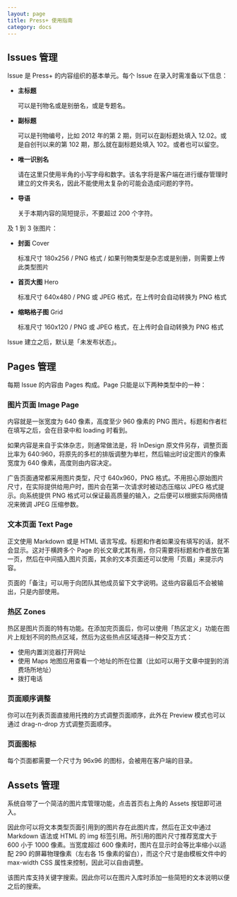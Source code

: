 ```yaml
---
layout: page
title: Press+ 使用指南
category: docs
---
```


## Issues 管理

Issue 是 Press+ 的内容组织的基本单元。每个 Issue 在录入时需准备以下信息：

* **主标题**

    可以是刊物名或是别册名，或是专题名。
    
* **副标题**

    可以是刊物编号，比如 2012 年的第 2 期，则可以在副标题处填入 12.02。或是自创刊以来的第 102 期，那么就在副标题处填入 102。或者也可以留空。
    
* **唯一识别名**

    请在这里只使用半角的小写字母和数字。该名字将是客户端在进行缓存管理时建立的文件夹名，因此不能使用太复杂的可能会造成问题的字符。

* **导语**

    关于本期内容的简短提示，不要超过 200 个字符。

及 1 到 3 张图片：

* **封面** Cover

    标准尺寸 180x256 / PNG 格式 / 如果刊物类型是杂志或是别册，则需要上传此类型图片
    
* **首页大图** Hero
  
    标准尺寸 640x480 / PNG 或 JPEG 格式，在上传时会自动转换为 PNG 格式

* **缩略格子图** Grid

    标准尺寸 160x120 / PNG 或 JPEG 格式，在上传时会自动转换为 PNG 格式
    
Issue 建立之后，默认是「未发布状态」。

## Pages 管理

每期 Issue 的内容由 Pages 构成。Page 只能是以下两种类型中的一种：

### 图片页面 Image Page

内容就是一张宽度为 640 像素，高度至少 960 像素的 PNG 图片。标题和作者栏在填写之后，会在目录中和 loading 时看到。

如果内容是来自于实体杂志，则通常做法是，将 InDesign 原文件另存，调整页面比率为 640:960，将原先的多栏的排版调整为单栏，然后输出时设定图片的像素宽度为 640 像素，高度则由内容决定。

广告页面通常都采用图片类型，尺寸 640x960，PNG 格式。不用担心原始图片尺寸，在实际提供给用户时，图片会在第一次请求时被动态压缩以 JPEG 格式提示。向系统提供 PNG 格式可以保证最高质量的输入，之后便可以根据实际网络情况来微调 JPEG 压缩参数。

### 文本页面 Text Page

正文使用 Markdown 或是 HTML 语言写成。标题和作者如果没有填写的话，就不会显示。这对于横跨多个 Page 的长文章尤其有用，你只需要将标题和作者放在第一页，然后在中间插入图片页面，其余的文本页面还可以使用「页眉」来提示内容。

页面的「备注」可以用于向团队其他成员留下文字说明。这些内容最后不会被输出，只是内部使用。

### 热区 Zones

热区是图片页面的特有功能。在添加完页面后，你可以使用「热区定义」功能在图片上规划不同的热点区域，然后为这些热点区域选择一种交互方式：

* 使用内置浏览器打开网址
* 使用 Maps 地图应用查看一个地址的所在位置（比如可以用于文章中提到的消费场所地址）
* 拨打电话

### 页面顺序调整

你可以在列表页面直接用托拽的方式调整页面顺序，此外在 Preview 模式也可以通过 drag-n-drop 方式调整页面顺序。

### 页面图标

每个页面都需要一个尺寸为 96x96 的图标，会被用在客户端的目录。

## Assets 管理

系统自带了一个简洁的图片库管理功能，点击首页右上角的 Assets 按钮即可进入。

因此你可以将文本类型页面引用到的图片存在此图片库，然后在正文中通过 Markdown 语法或 HTML 的 img 标签引用。所引用的图片尺寸推荐宽度大于 600 小于 1000 像素。当宽度超过 600 像素时，图片在显示时会等比率缩小以适配 290 的屏幕物理像素（左右各 15 像素的留白），而这个尺寸是由模板文件中的 max-width CSS 属性来控制，因此可以自由调整。

该图片库支持关键字搜索。因此你可以在图片入库时添加一些简短的文本说明以便之后的搜索。